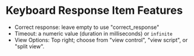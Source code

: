 # Keyboard Response Item Features

-   Correct response: leave empty to use "correct_response"  
-   Timeout: a numeric value (duration in milliseconds) or `infinite`
-	View Options: Top right; choose from "view control", "view script", or "split view".